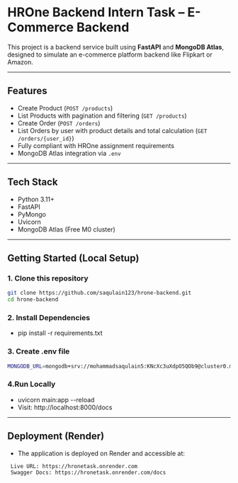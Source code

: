 # HROne Backend Intern Task – E-Commerce Backend

This project is a backend service built using **FastAPI** and **MongoDB Atlas**, designed to simulate an e-commerce platform backend like Flipkart or Amazon.

---

## Features

- Create Product (`POST /products`)
- List Products with pagination and filtering (`GET /products`)
- Create Order (`POST /orders`)
- List Orders by user with product details and total calculation (`GET /orders/{user_id}`)
- Fully compliant with HROne assignment requirements
- MongoDB Atlas integration via `.env`

---

## Tech Stack

- Python 3.11+
- FastAPI
- PyMongo
- Uvicorn
- MongoDB Atlas (Free M0 cluster)

---

## Getting Started (Local Setup)

### 1. Clone this repository

```bash
git clone https://github.com/saqulain123/hrone-backend.git
cd hrone-backend
```

### 2. Install Dependencies

- pip install -r requirements.txt


### 3. Create .env file

```bash
MONGODB_URL=mongodb+srv://mohammadsaqulain5:KNcXc3uXdpO5QOb9@cluster0.mbabzsy.mongodb.net/hrone_db?retryWrites=true&w=majority
```

### 4.Run Locally

- uvicorn main:app --reload
- Visit: http://localhost:8000/docs

---

## Deployment (Render)

- The application is deployed on Render and accessible at:

```bash
 Live URL: https://hronetask.onrender.com
 Swagger Docs: https://hronetask.onrender.com/docs
 ```
